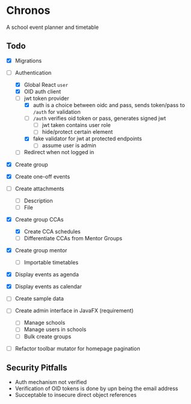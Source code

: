 
# Chronos

A school event planner and timetable

## Todo

- [x] Migrations
- [ ] Authentication
	- [x] Global React `user`
	- [x] OID auth client
	- [ ] jwt token provider
		- [x] auth is a choice between oidc and pass, sends token/pass to `/auth` for validation
		- [ ] `/auth` verifies oid token or pass, generates signed jwt
			- [ ] jwt taken contains user role
			- [ ] hide/protect certain element
		- [x] fake validator for jwt at protected endpoints
			- [ ] assume user is admin
	- [ ] Redirect when not logged in
- [x] Create group
- [x] Create one-off events
- [ ] Create attachments
	- [ ] Description
	- [ ] File
- [x] Create group CCAs
	- [x] Create CCA schedules
	- [ ] Differentiate CCAs from Mentor Groups
- [x] Create group mentor
	- [ ] Importable timetables
- [x] Display events as agenda
- [x] Display events as calendar

- [ ] Create sample data
- [ ] Create admin interface in JavaFX (requirement)
	- [ ] Manage schools
	- [ ] Manage users in schools
	- [ ] Bulk create groups

- [ ] Refactor toolbar mutator for homepage pagination

## Security Pitfalls 

- Auth mechanism not verified
- Verification of OID tokens is done by upn being the email address
- Succeptable to insecure direct object references
